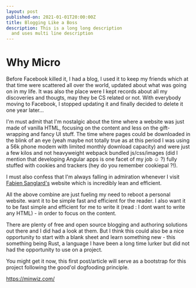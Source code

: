 ```yaml
---
layout: post
published-on: 2021-01-01T20:00:00Z
title: Blogging Like a Boss  
description: This is a long long description
  and uses multi line description
---
```

# Why Micro 

Before Facebook killed it, I had a blog, I used it to keep my friends which at that time were scattered all over the world, updated about what was going on in my life. It was also the place were I kept records about all my discoveries and thougts, may they be CS related or not. With everybody moving to Facebook, I stopped updating it and finally decided to delete it one year later...

I'm must admit that I'm nostalgic about the time where a website was just made of vanilla HTML, focusing on the content and less on the gift-wrapping and fancy UI stuff. The time where pages could be downloaded in the blink of an eye (yeah maybe not totally true as at this period I was using a 56k phone modem with limited monthly download capacity) and were just a few kilos and not heavyweight webpack bundled js/css/images (did I mention that developing Angular apps is one facet of my job ☺ ?) fully stuffed with cookies and trackers (hey do you remember cookiepal ?!).

I must also confess that I'm always falling in admiration whenever I visit [Fabien Sanglard's](https://fabiensanglard.net/) website which is incredibly lean and efficient.

All the above combine are just fueling my need to reboot a personal website. want it to be simple fast and efficient for the reader. I also want it to be fast simple and efficient for me to write it (read : I dont want to write any HTML) - in order to focus on the content.

There are plenty of free and open source blogging and authoring solutions out there and I did had a look at them. But I think this could also be a nice opportunity to start with a blank sheet and learn something new - this something being Rust, a language I have been a long time lurker but did not had the opportunity to use on a project.

You might get it now, this first post/article will serve as a bootstrap for this project following the good'ol dogfooding principle.  

https://minwiz.com/  